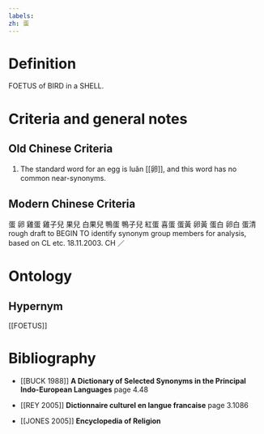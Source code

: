 ```yaml
---
labels: 
zh: 蛋
---
```


# Definition
FOETUS of BIRD in a SHELL.
# Criteria and general notes
## Old Chinese Criteria
1. The standard word for an egg is luǎn [[卵]], and this word has no common near-synonyms.
## Modern Chinese Criteria
蛋
卵
雞蛋
雞子兒
果兒
白果兒
鴨蛋
鴨子兒
紅蛋
喜蛋
蛋黃
卵黃
蛋白
卵白
蛋清
rough draft to BEGIN TO identify synonym group members for analysis, based on CL etc. 18.11.2003. CH ／
# Ontology

## Hypernym
[[FOETUS]]
# Bibliography
- [[BUCK 1988]]
**A Dictionary of Selected Synonyms in the Principal Indo-European Languages** page 4.48

- [[REY 2005]]
**Dictionnaire culturel en langue francaise** page 3.1086

- [[JONES 2005]]
**Encyclopedia of Religion** 
